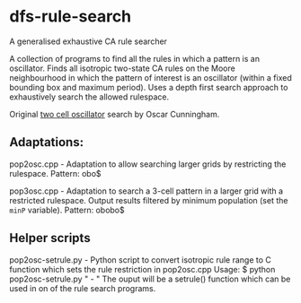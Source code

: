 # dfs-rule-search
A generalised exhaustive CA rule searcher

A collection of programs to find all the rules in which a pattern is an oscillator. Finds all isotropic two-state CA rules on the Moore neighbourhood in which the pattern of interest is an oscillator (within a fixed bounding box and maximum period). Uses a depth first search approach to exhaustively search the allowed rulespace.

Original [two cell oscillator](http://conwaylife.com/forums/viewtopic.php?p=67136#p67136) search by Oscar Cunningham.

## Adaptations:

pop2osc.cpp - Adaptation to allow searching larger grids by restricting the rulespace. Pattern: obo$

pop3osc.cpp - Adaptation to search a 3-cell pattern in a larger grid with a restricted rulespace. Output results filtered by minimum population (set the `minP` variable). Pattern: obobo$

## Helper scripts

pop2osc-setrule.py - Python script to convert isotropic rule range to C function which sets the rule restriction in pop2osc.cpp
Usage: $ python pop2osc-setrule.py "<minrule> - <maxrule>"
The ouput will be a setrule() function which can be used in on of the rule search programs.

